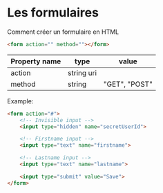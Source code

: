 # Les formulaires

Comment créer un formulaire en HTML
```html
<form action="" method=""></form>
```
| Property name         | type          | value          |
|-----------------------|---------------|----------------|
| action                | string uri    |                |
| method                | string        | "GET", "POST"  |



Example:
```html
<form action="#">
    <!-- Invisible input -->
    <input type="hidden" name="secretUserId">

    <!-- Firstname input -->
    <input type="text" name="firstname">

    <!-- Lastname input -->
    <input type="text" name="lastname">

    <input type="submit" value="Save">
</form>
```